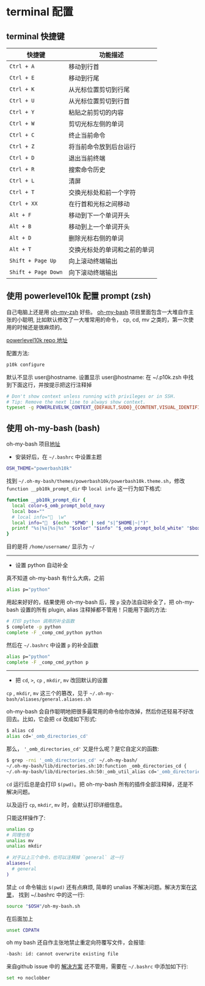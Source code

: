# terminal 配置


## terminal 快捷键

| 快捷键          | 功能描述                           |
|----------------|------------------------------------|
| `Ctrl + A`     | 移动到行首                         |
| `Ctrl + E`     | 移动到行尾                         |
| `Ctrl + K`     | 从光标位置剪切到行尾               |
| `Ctrl + U`     | 从光标位置剪切到行首               |
| `Ctrl + Y`     | 粘贴之前剪切的内容                 |
| `Ctrl + W`     | 剪切光标左侧的单词                 |
| `Ctrl + C`     | 终止当前命令                       |
| `Ctrl + Z`     | 将当前命令放到后台运行             |
| `Ctrl + D`     | 退出当前终端                       |
| `Ctrl + R`     | 搜索命令历史                       |
| `Ctrl + L`     | 清屏                               |
| `Ctrl + T`     | 交换光标处和前一个字符             |
| `Ctrl + XX`    | 在行首和光标之间移动               |
| `Alt + F`      | 移动到下一个单词开头               |
| `Alt + B`      | 移动到上一个单词开头               |
| `Alt + D`      | 删除光标右侧的单词                 |
| `Alt + T`      | 交换光标处的单词和之前的单词       |
| `Shift + Page Up` | 向上滚动终端输出                  |
| `Shift + Page Down` | 向下滚动终端输出                |


## 使用 powerlevel10k 配置 prompt (zsh)

自己电脑上还是用 [oh-my-zsh](https://github.com/ohmyzsh/ohmyzsh) 好些。 [oh-my-bash](https://github.com/ohmybash/oh-my-bash) 项目里面包含一大堆自作主张的小聪明, 比如默认修改了一大堆常用的命令， cp, cd, mv 之类的，第一次使用的时候还是很麻烦的。

[powerlevel10k repo 地址](https://github.com/romkatv/powerlevel10k?tab=readme-ov-file#how-do-i-add-username-andor-hostname-to-prompt)

配置方法:
```bash
p10k configure
```

默认不显示 user@hostname. 设置显示 user@hostname: 在 ~/.p10k.zsh 中找到下面这行，并按提示把这行注释掉

```bash
# Don't show context unless running with privileges or in SSH.
# Tip: Remove the next line to always show context.
typeset -g POWERLEVEL9K_CONTEXT_{DEFAULT,SUDO}_{CONTENT,VISUAL_IDENTIFIER}_EXPANSION=
```


## 使用 oh-my-bash (bash)

oh-my-bash 项目[地址](https://github.com/ohmybash/oh-my-bash)

* 安装好后，在 `~/.bashrc` 中设置主题
```bash
OSH_THEME="powerbash10k"
```
找到 `~/.oh-my-bash/themes/powerbash10k/powerbash10k.theme.sh`，修改 `function __pb10k_prompt_dir` 中 `local info` 这一行为如下格式:
```bash
function __pb10k_prompt_dir {
  local color=$_omb_prompt_bold_navy
  local box=""
  # local info="  \w"
  local info="  $(echo "$PWD" | sed "s|^$HOME|~|")"
  printf "%s|%s|%s|%s" "$color" "$info" "$_omb_prompt_bold_white" "$box"
}
```
目的是将 `/home/username/` 显示为 `~/`


---

* 设置 python 自动补全

真不知道 oh-my-bash 有什么大病，之前
```bash
alias p="python"
```
用起来好好的，结果使用 oh-my-bash 后，按 `p` 没办法自动补全了，把 oh-my-bash 设置的所有 plugin, alias 注释掉都不管用！只能用下面的方法:
```bash
# 打印 python 调用的补全函数
$ complete -p python
complete -F _comp_cmd_python python
```
然后在 `~/.bashrc` 中设置 `p` 的补全函数
```bash
alias p="python"
complete -F _comp_cmd_python p
```

---


* 把 `cd`, `>`, `cp` , `mkdir`, `mv` 改回默认的设置

`cp` , `mkdir`, `mv`  这三个的篡改，见于 `~/.oh-my-bash/aliases/general.aliases.sh`

oh-my-bash 会自作聪明地把很多最常用的命令给你改掉，然后你还轻易不好改回去。比如，它会把 `cd` 改成如下形式:
```bash
$ alias cd
alias cd='_omb_directories_cd'
```
那么， `'_omb_directories_cd'` 又是什么呢？是它自定义的函数:
```bash
$ grep -rni '_omb_directories_cd' ~/.oh-my-bash/
~/.oh-my-bash/lib/directories.sh:10:function _omb_directories_cd {
~/.oh-my-bash/lib/directories.sh:50:_omb_util_alias cd='_omb_directories_cd'
```
`cd` 运行后总是会打印 `$(pwd)`。把 oh-my-bash 所有的插件全部注释掉，还是不解决问题。

以及运行 `cp`, `mkdir`, `mv`  时，会默认打印详细信息。


只能这样操作了:
```bash
unalias cp
# 同理也有
unalias mv
unalias mkdir
 
# 对于以上三个命令，也可以注释掉 `general` 这一行
aliases=(
  # general
)
```
禁止 `cd` 命令输出 `$(pwd)` 还有点麻烦, 简单的 unalias 不解决问题。解决方案在[这里](https://github.com/ohmybash/oh-my-bash/issues/201)， 找到 ~/.bashrc 中的这一行:
```bash
source "$OSH"/oh-my-bash.sh
```
在后面加上
```bash
unset CDPATH
```
oh my bash 还自作主张地禁止重定向符覆写文件，会报错:
```bash
-bash: id: cannot overwrite existing file
```
来自github issue 中的 [解决方案](https://github.com/ohmybash/oh-my-bash/issues/50) 还不管用，需要在 `~/.bashrc` 中添加如下行:
```bash
set +o noclobber
```

<!--stackedit_data:
eyJoaXN0b3J5IjpbMTU5NDU4ODY4MCw5NDE4NTczMzYsLTQ2OT
gyNDc2OSw1ODI1MzIxMDIsLTIyODg0Mzg0NiwtMTc0OTM1Njgx
Miw3OTI5NTg2NjQsLTIwODU2MjM2MzAsMTA4NjYyNDQxNSwtMT
k2ODUzMzQyMCwtODQ3MzI0MzU5LDMwOTA2NTgyNl19
-->